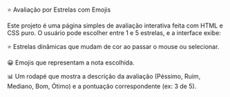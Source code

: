 ⭐ Avaliação por Estrelas com Emojis

Este projeto é uma página simples de avaliação interativa feita com HTML e CSS puro.
O usuário pode escolher entre 1 e 5 estrelas, e a interface exibe:

⭐ Estrelas dinâmicas que mudam de cor ao passar o mouse ou selecionar.

😀 Emojis que representam a nota escolhida.

📊 Um rodapé que mostra a descrição da avaliação (Péssimo, Ruim, Mediano, Bom, Ótimo) e a pontuação correspondente (ex: 3 de 5).
